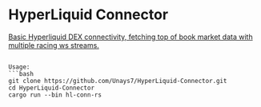 # HyperLiquid Connector

<ins> Basic Hyperliquid DEX connectivity, fetching top of book market data with multiple racing ws streams. </ins>
```

Usage:
```bash
git clone https://github.com/Unays7/HyperLiquid-Connector.git
cd HyperLiquid-Connector
cargo run --bin hl-conn-rs
```
